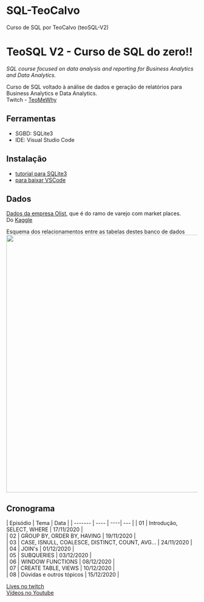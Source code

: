 # SQL-TeoCalvo
Curso de SQL por TeoCalvo (teoSQL-V2)

# TeoSQL V2 - Curso de SQL do zero!!

_SQL course focused on data analysis and reporting for Business Analytics and Data Analytics.</br>_

Curso de SQL voltado à análise de dados e geração de relatórios para Business Analytics e Data Analytics.</br>
Twitch - [TeoMeWhy](https://www.twitch.tv/teomewhy)

## Ferramentas
- SGBD: SQLite3
- IDE: Visual Studio Code

## Instalação
- [tutorial para SQLite3](https://www.servermania.com/kb/articles/install-sqlite/)</br>
- [para baixar VSCode](https://code.visualstudio.com/)

## Dados

[Dados da empresa Olist](https://drive.google.com/file/d/1QnH5Zs4d5_cxdClbjVAo-GfEgQTBNhEI/view?usp=sharing), que é do ramo de varejo com market places. </br>
Do [Kaggle](https://www.kaggle.com/olistbr/brazilian-ecommerce)

Esquema dos relacionamentos entre as tabelas destes banco de dados
<img src="https://i.imgur.com/HRhd2Y0.png" alt="" width="680">


## Cronograma

| Episódio | Tema | Data |
| ------- | ---- | ----| --- |
| 01 | Introdução, SELECT, WHERE | 17/11/2020 |</br>
| 02 | GROUP BY, ORDER BY, HAVING | 19/11/2020 |</br>
| 03 | CASE, ISNULL, COALESCE, DISTINCT, COUNT, AVG... | 24/11/2020 |</br>
| 04 | JOIN's | 01/12/2020 |</br>
| 05 | SUBQUERIES | 03/12/2020 |</br>
| 06 | WINDOW FUNCTIONS | 08/12/2020 |</br>
| 07 | CREATE TABLE, VIEWS | 10/12/2020 |</br>
| 08 | Dúvidas e outros tópicos | 15/12/2020 |
</br>

[Lives no twitch](https://www.twitch.tv/teomewhy/videos)</br>
[Vídeos no Youtube](https://www.youtube.com/watch?v=PXftBr56Tow&list=PLvlkVRRKOYFQrPsRLU-53-No8c4e-RvHk)